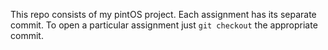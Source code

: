 This repo consists of my pintOS project. Each assignment has its separate
commit. To open a particular assignment just `git checkout` the appropriate
commit.

